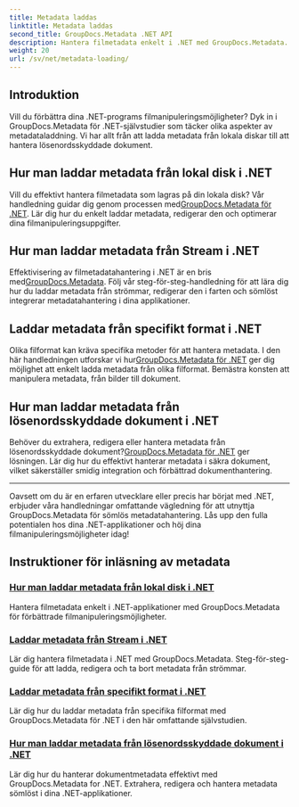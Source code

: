```yaml
---
title: Metadata laddas
linktitle: Metadata laddas
second_title: GroupDocs.Metadata .NET API
description: Hantera filmetadata enkelt i .NET med GroupDocs.Metadata. Lär dig laddningstekniker, redigering och mer för förbättrade filmanipuleringsmöjligheter.
weight: 20
url: /sv/net/metadata-loading/
---
```

## Introduktion

Vill du förbättra dina .NET-programs filmanipuleringsmöjligheter? Dyk in i GroupDocs.Metadata för .NET-självstudier som täcker olika aspekter av metadataladdning. Vi har allt från att ladda metadata från lokala diskar till att hantera lösenordsskyddade dokument.

## Hur man laddar metadata från lokal disk i .NET

 Vill du effektivt hantera filmetadata som lagras på din lokala disk? Vår handledning guidar dig genom processen med[GroupDocs.Metadata för .NET](./load-metadata-local-disk/). Lär dig hur du enkelt laddar metadata, redigerar den och optimerar dina filmanipuleringsuppgifter.

## Hur man laddar metadata från Stream i .NET

 Effektivisering av filmetadatahantering i .NET är en bris med[GroupDocs.Metadata](./load-metadata-stream/). Följ vår steg-för-steg-handledning för att lära dig hur du laddar metadata från strömmar, redigerar den i farten och sömlöst integrerar metadatahantering i dina applikationer.

## Laddar metadata från specifikt format i .NET

 Olika filformat kan kräva specifika metoder för att hantera metadata. I den här handledningen utforskar vi hur[GroupDocs.Metadata för .NET](./load-metadata-specific-format/) ger dig möjlighet att enkelt ladda metadata från olika filformat. Bemästra konsten att manipulera metadata, från bilder till dokument.

## Hur man laddar metadata från lösenordsskyddade dokument i .NET

Behöver du extrahera, redigera eller hantera metadata från lösenordsskyddade dokument?[GroupDocs.Metadata för .NET](./load-metadata-password-protected/) ger lösningen. Lär dig hur du effektivt hanterar metadata i säkra dokument, vilket säkerställer smidig integration och förbättrad dokumenthantering.

----
Oavsett om du är en erfaren utvecklare eller precis har börjat med .NET, erbjuder våra handledningar omfattande vägledning för att utnyttja GroupDocs.Metadata för sömlös metadatahantering. Lås upp den fulla potentialen hos dina .NET-applikationer och höj dina filmanipuleringsmöjligheter idag!

## Instruktioner för inläsning av metadata
### [Hur man laddar metadata från lokal disk i .NET](./load-metadata-local-disk/)
Hantera filmetadata enkelt i .NET-applikationer med GroupDocs.Metadata för förbättrade filmanipuleringsmöjligheter.
### [Laddar metadata från Stream i .NET](./load-metadata-stream/)
Lär dig hantera filmetadata i .NET med GroupDocs.Metadata. Steg-för-steg-guide för att ladda, redigera och ta bort metadata från strömmar.
### [Laddar metadata från specifikt format i .NET](./load-metadata-specific-format/)
Lär dig hur du laddar metadata från specifika filformat med GroupDocs.Metadata för .NET i den här omfattande självstudien.
### [Hur man laddar metadata från lösenordsskyddade dokument i .NET](./load-metadata-password-protected/)
Lär dig hur du hanterar dokumentmetadata effektivt med GroupDocs.Metadata for .NET. Extrahera, redigera och hantera metadata sömlöst i dina .NET-applikationer.